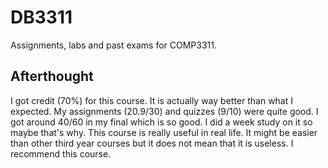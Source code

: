 # DB3311
Assignments, labs and past exams for COMP3311.

## Afterthought
I got credit (70%) for this course. It is actually way better than what I expected. My assignments (20.9/30) and quizzes (9/10) were quite good. I got around 40/60 in my final which is so good. I did a week study on it so maybe that's why. This course is really useful in real life. It might be easier than other third year courses but it does not mean that it is useless. I recommend this course.